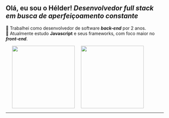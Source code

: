 ## Olá, eu sou o Hélder! _Desenvolvedor full stack em busca de aperfeiçoamento constante_

🔭 Trabalhei como desenvolvedor de software **_back-end_** por 2 anos. </br>
🌱 Atualmente estudo **Javascript** e seus frameworks, com foco maior no **_front-end_**. </br>

<!--
![Helder's GitHub](https://github-readme-stats.vercel.app/api?username=Helder-franklin&show_icons=true&show=reviews,&theme=radical)
[![Top Langs](https://github-readme-stats.vercel.app/api/top-langs/?username=Helder-franklin)](https://github.com/helder-franklin/github-readme-stats) -->

<div>
  <a href="https://github.com/helder-franklin/">
    <img height="200em" hspace=20px src="https://github-readme-stats.vercel.app/api?username=Helder-franklin&show_icons=true&show=reviews&theme=dark" /><img height="200em" src="https://github-readme-stats.vercel.app/api/top-langs/?username=anuraghazra&layout=donut&theme=dark" />
</div>

  ----
<div>
  
</div>

<!--
- 🔭 I’m currently working on ...
- 🌱 I’m currently learning ...
- 👯 I’m looking to collaborate on ...
- 🤔 I’m looking for help with ...
- 💬 Ask me about ...
- 📫 How to reach me: ...
- 😄 Pronouns: ...
- ⚡ Fun fact: ...
-->
